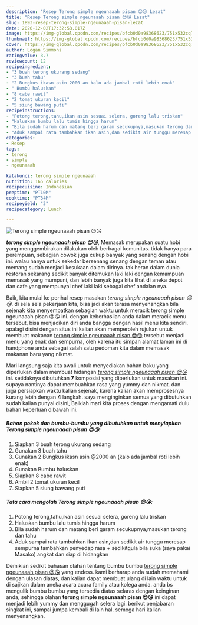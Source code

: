 ```yaml
---
description: "Resep Terong simple ngeunaaah pisan 😍😘 Lezat"
title: "Resep Terong simple ngeunaaah pisan 😍😘 Lezat"
slug: 1893-resep-terong-simple-ngeunaaah-pisan-lezat
date: 2020-12-02T17:32:53.017Z
image: https://img-global.cpcdn.com/recipes/bfcb0d0a98368623/751x532cq70/terong-simple-ngeunaaah-pisan-😍😘-foto-resep-utama.jpg
thumbnail: https://img-global.cpcdn.com/recipes/bfcb0d0a98368623/751x532cq70/terong-simple-ngeunaaah-pisan-😍😘-foto-resep-utama.jpg
cover: https://img-global.cpcdn.com/recipes/bfcb0d0a98368623/751x532cq70/terong-simple-ngeunaaah-pisan-😍😘-foto-resep-utama.jpg
author: Logan Simmons
ratingvalue: 3.7
reviewcount: 12
recipeingredient:
- "3 buah terong ukurang sedang"
- "3 buah tahu"
- "2 Bungkus ikasn asin 2000 an kalo ada jambal roti lebih enak"
- " Bumbu haluskan"
- "8 cabe rawit"
- "2 tomat ukuran kecil"
- "5 siung bawang puti"
recipeinstructions:
- "Potong terong,tahu,ikan asin sesuai selera, goreng lalu triskan"
- "Haluskan bumbu lalu tumis hingga harum"
- "Bila sudah harum dan matang beri garam secukupnya,masukan terong dan tahu"
- "Aduk sampai rata tambahkan ikan asin,dan sedikit air tunggu meresap sempurna tambahkan penyedap rasa + sedikitgula bila suka (saya pakai Masako) angkat dan siap di hidangkan"
categories:
- Resep
tags:
- terong
- simple
- ngeunaaah

katakunci: terong simple ngeunaaah 
nutrition: 165 calories
recipecuisine: Indonesian
preptime: "PT10M"
cooktime: "PT34M"
recipeyield: "3"
recipecategory: Lunch

---
```



![Terong simple ngeunaaah pisan 😍😘](https://img-global.cpcdn.com/recipes/bfcb0d0a98368623/751x532cq70/terong-simple-ngeunaaah-pisan-😍😘-foto-resep-utama.jpg)

<b><i>terong simple ngeunaaah pisan 😍😘</i></b>, Memasak merupakan suatu hobi yang menggembirakan dilakukan oleh berbagai komunitas. tidak hanya para perempuan, sebagian cowok juga cukup banyak yang senang dengan hobi ini. walau hanya untuk sekedar bersenang senang dengan teman atau memang sudah menjadi kesukaan dalam dirinya. tak heran dalam dunia restoran sekarang sedikit banyak ditemukan laki laki dengan kemampuan memasak yang mumpuni, dan lebih banyak juga kita lihat di aneka depot dan cafe yang mempunyai chef laki laki sebagai chef andalan nya.



Baik, kita mulai ke perihal resep masakan <i>terong simple ngeunaaah pisan 😍😘</i>. di sela sela pekerjaan kita, bisa jadi akan terasa menyenangkan bila sejenak kita menyempatkan sebagian waktu untuk meracik terong simple ngeunaaah pisan 😍😘 ini. dengan keberhasilan anda dalam meracik menu tersebut, bisa menjadikan diri anda bangga dengan hasil menu kita sendiri. apalagi disini dengan situs ini kalian akan memperoleh rujukan untuk membuat makanan <u>terong simple ngeunaaah pisan 😍😘</u> tersebut menjadi menu yang enak dan sempurna, oleh karena itu simpan alamat laman ini di handphone anda sebagai salah satu pedoman kita dalam memasak makanan baru yang nikmat.


Mari langsung saja kita awali untuk menyediakan bahan baku yang diperlukan dalam membuat hidangan <u><i>terong simple ngeunaaah pisan 😍😘</i></u> ini. setidaknya dibutuhkan <b>7</b> komposisi yang diperlukan untuk masakan ini. supaya nantinya dapat membuahkan rasa yang yummy dan nikmat. dan juga persiapkan waktu kalian sejenak, karena kalian akan memprosesnya kurang lebih dengan <b>4</b> langkah. saya menginginkan semua yang dibutuhkan sudah kalian punyai disini, Baiklah mari kita proses dengan mengamati dulu bahan keperluan dibawah ini.

<!--inarticleads1-->

##### Bahan pokok dan bumbu-bumbu yang dibutuhkan untuk menyiapkan Terong simple ngeunaaah pisan 😍😘:

1. Siapkan 3 buah terong ukurang sedang
1. Gunakan 3 buah tahu
1. Gunakan 2 Bungkus ikasn asin @2000 an (kalo ada jambal roti lebih enak)
1. Gunakan  Bumbu haluskan
1. Siapkan 8 cabe rawit
1. Ambil 2 tomat ukuran kecil
1. Siapkan 5 siung bawang puti




<!--inarticleads2-->

##### Tata cara mengolah Terong simple ngeunaaah pisan 😍😘:

1. Potong terong,tahu,ikan asin sesuai selera, goreng lalu triskan
1. Haluskan bumbu lalu tumis hingga harum
1. Bila sudah harum dan matang beri garam secukupnya,masukan terong dan tahu
1. Aduk sampai rata tambahkan ikan asin,dan sedikit air tunggu meresap sempurna tambahkan penyedap rasa + sedikitgula bila suka (saya pakai Masako) angkat dan siap di hidangkan




Demikian sedikit bahasan olahan tentang bumbu bumbu <u>terong simple ngeunaaah pisan 😍😘</u> yang endess. kami berharap anda sudah memahami dengan ulasan diatas, dan kalian dapat membuat ulang di lain waktu untuk di sajikan dalam aneka acara acara family atau kolega anda. anda bs mengulik bumbu bumbu yang tersedia diatas selaras dengan keinginan anda, sehingga olahan <b>terong simple ngeunaaah pisan 😍😘</b> ini dapat menjadi lebih yummy dan menggugah selera lagi. berikut penjabaran singkat ini, sampai jumpa kembali di lain hal. semoga hari kalian menyenangkan.
